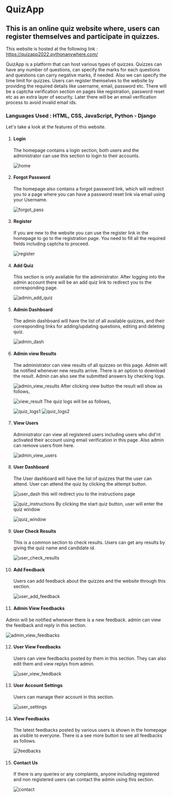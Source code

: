 # QuizApp

## This is an online quiz website where, users can register themselves and participate in quizzes.

This website is hosted at the following link : https://quizapp2022.pythonanywhere.com/

QuizApp is a platform that can host various types of quizzes. Quizzes can have any number of questions, can specify the marks for each questions and questions can 
carry negative marks, if needed. Also we can specify the time limit for quizzes. Users can register themselves to the website by providing the required details like 
username, email, password etc. There will be a captcha verification section on pages like registration, password reset etc as an extra layer of security. Later there 
will be an email verification process to avoid invalid email ids.

### Languages Used : HTML, CSS, JavaScript, Python - Django

Let's take a look at the features of this website.

1. #### Login
   The homepage contains a login section, both users and the administrator can use this section to login to their accounts.
   
   ![home](https://user-images.githubusercontent.com/104214308/213701000-8890f9e3-1baf-48c8-b2bf-415c97eb082b.png)

2. #### Forgot Password
   The homepage also contains a forgot password link, which will redirect you to a page where you can have a password reset link via email using your Username.
   
   ![forgot_pass](https://user-images.githubusercontent.com/104214308/213702059-ea6a9dfe-5d5f-4f61-b847-684225787d3a.png)

3. #### Register
   If you are new to the website you can use the register link in the homepage to go to the registration page. You need to fill all the required fields including captcha to proceed.
   
   ![register](https://user-images.githubusercontent.com/104214308/213702662-e31d3fb4-4186-45a9-a052-130954560898.png)

4. #### Add Quiz
   This section is only available for the administrator. After logging into the admin account there will be an add quiz link to redirect you to the corresponding page.
   
   ![admin_add_quiz](https://user-images.githubusercontent.com/104214308/213703764-de32f0b1-e6db-48dc-bfa2-c561f9d57b0f.png)

5. #### Admin Dashboard
   The admin dashboard will have the list of all available quizzes, and their corresponding links for adding/updating questions, editing and deleting quiz.
   
   ![admin_dash](https://user-images.githubusercontent.com/104214308/213705146-f86baf6d-6412-49b0-bd39-40628c213d65.png)

6. #### Admin view Results
   The administrator can view results of all quizzes on this page. Admin will be notified whenever new results arrive. There is an option to download the result. 
   Admin can also see the submitted answers by checking logs.
   
   ![admin_view_results](https://user-images.githubusercontent.com/104214308/213706536-82a85830-9581-43a6-b3e1-561e29babf73.png)
   After clicking view button the result will show as follows,
   
   ![view_result](https://user-images.githubusercontent.com/104214308/213708797-5e097128-648c-4b98-93f1-48543d5ae441.png)
   The quiz logs will be as follows,
   
   ![quiz_logs1](https://user-images.githubusercontent.com/104214308/213709642-ed3bc2cd-e85d-489d-af07-91bc744d2b56.png)
   ![quiz_logs2](https://user-images.githubusercontent.com/104214308/213709728-f7a001fc-d5b7-4603-a4db-0f4c907bed5b.png)

7. #### View Users
   Administrator can view all registered users including users who did'nt activated their account using email verification in this page. Also admin can remove users
   from here.
   
   ![admin_view_users](https://user-images.githubusercontent.com/104214308/213707602-f5daab60-bd5f-4c26-bcea-880e1bf593c0.png)

8. #### User Dashboard
   The User dashboard will have the list of quizzes that the user can attend. User can attend the quiz by clicking the attempt button.
   
   ![user_dash](https://user-images.githubusercontent.com/104214308/213712886-55ee184f-3600-41de-888e-bb53cb05a5d1.png)
   this will redirect you to the instructions page
   
   ![quiz_instructions](https://user-images.githubusercontent.com/104214308/213713113-7ced63cd-8ad0-49a9-ac04-afe64920be89.png)
   By clicking the start quiz button, user will enter the quiz window 
   
   ![quiz_window](https://user-images.githubusercontent.com/104214308/213713747-076415e7-7325-4066-a78f-d58168db625f.png)

9. #### User Check Results
   This is a common section to check results. Users can get any results by giving the quiz name and candidate id.
   
   ![user_check_results](https://user-images.githubusercontent.com/104214308/213715063-fbfbe70c-f44d-452f-9d47-7531a3e4467b.png)

10. #### Add Feedback
    Users can add feedback about the quizzes and the website through this section.
   
    ![user_add_feedback](https://user-images.githubusercontent.com/104214308/213715496-3673a7ad-6d2b-464b-9716-c00e6bf72355.png)

11. #### Admin View Feedbacks 
   Admin will be notified whenever there is a new feedback. admin can view the feedback and reply in this section.
   
   ![admin_view_feedbacks](https://user-images.githubusercontent.com/104214308/213716734-fbaf452d-1181-4f5d-999c-829d7fd74fd6.png)

12. #### User View Feedbacks
    Users can view feedbacks posted by them in this section. They can also edit them and view replys from admin.
    
    ![user_view_feedback](https://user-images.githubusercontent.com/104214308/213721530-84ea0188-9cbf-490d-baca-243246eee3c4.png)

13. #### User Account Settings
    Users can manage their account in this section.
    
    ![user_settings](https://user-images.githubusercontent.com/104214308/213721965-c9f03a17-0431-4db6-b174-5c398e3ece59.png)

14. #### View Feedbacks
    The latest feedbacks posted by various users is shown in the homepage as visible to everyone. There is a see more button to see all feedbacks as follows. 
    
    ![feedbacks](https://user-images.githubusercontent.com/104214308/213722803-51fdef11-6799-45f7-a800-61d5b8798aa9.png)

15. #### Contact Us
    If there is any queries or any complaints, anyone including registered and non registered users can contact the admin using this section.
    
    ![contact](https://user-images.githubusercontent.com/104214308/213725622-bda872f6-9ace-4e5b-b28e-934fc277c450.png)
